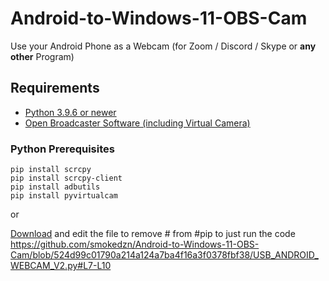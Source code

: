 # Android-to-Windows-11-OBS-Cam
Use your Android Phone as a Webcam (for Zoom / Discord / Skype or **any other** Program)
## Requirements
- [Python 3.9.6 or newer](https://www.python.org/downloads/)
- [Open Broadcaster Software (including Virtual Camera)](https://github.com/obsproject/obs-studio) 
### Python Prerequisites
```
pip install scrcpy
pip install scrcpy-client
pip install adbutils
pip install pyvirtualcam
```

or

[Download](https://github.com/smokedzn/Android-to-Windows-11-OBS-Cam/releases/download/v1.0/Android.Webcam.py) and edit the file to remove # from #pip to just run the code 
https://github.com/smokedzn/Android-to-Windows-11-OBS-Cam/blob/524d99c01790a214a124a7ba4f16a3f0378fbf38/USB_ANDROID_WEBCAM_V2.py#L7-L10
